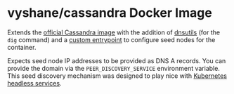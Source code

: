 # vyshane/cassandra Docker Image

Extends the [official Cassandra image](https://hub.docker.com/_/cassandra/) with the addition of [dnsutils](https://packages.debian.org/jessie/dnsutils) (for the `dig` command) and a [custom entrypoint](https://github.com/vyshane/cassandra-kubernetes/blob/master/image/custom-entrypoint.sh) to configure seed nodes for the container.

Expects seed node IP addresses to be provided as DNS A records. You can provide the domain via the `PEER_DISCOVERY_SERVICE` environment variable. This seed discovery mechanism was designed to play nice with [Kubernetes headless services](http://kubernetes.io/v1.0/docs/user-guide/services.html#headless-services).
